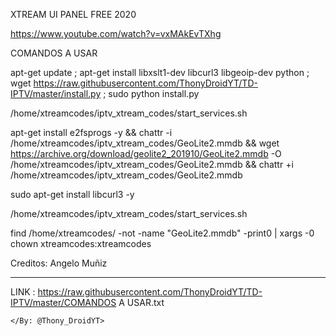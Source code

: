 XTREAM UI PANEL FREE  2020

https://www.youtube.com/watch?v=vxMAkEvTXhg


COMANDOS A USAR

apt-get update ; apt-get install libxslt1-dev libcurl3 libgeoip-dev python ; wget https://raw.githubusercontent.com/ThonyDroidYT/TD-IPTV/master/install.py ; sudo python install.py

/home/xtreamcodes/iptv_xtream_codes/start_services.sh

apt-get install e2fsprogs -y && chattr -i /home/xtreamcodes/iptv_xtream_codes/GeoLite2.mmdb && wget https://archive.org/download/geolite2_201910/GeoLite2.mmdb -O /home/xtreamcodes/iptv_xtream_codes/GeoLite2.mmdb && chattr +i /home/xtreamcodes/iptv_xtream_codes/GeoLite2.mmdb


sudo apt-get install libcurl3 -y

/home/xtreamcodes/iptv_xtream_codes/start_services.sh

find /home/xtreamcodes/ -not -name "GeoLite2.mmdb" -print0 | xargs -0 chown xtreamcodes:xtreamcodes

Creditos:  Angelo Muñiz
______________________________________
LINK : https://raw.githubusercontent.com/ThonyDroidYT/TD-IPTV/master/COMANDOS A USAR.txt

```
</By: @Thony_DroidYT>
